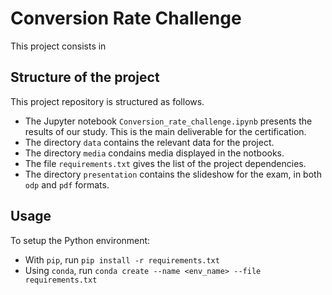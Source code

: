 # Conversion Rate Challenge

This project consists in 




## Structure of the project

This project repository is structured as follows.
- The Jupyter notebook `Conversion_rate_challenge.ipynb` presents the results of our study. This is the main deliverable for the certification.
- The directory `data` contains the relevant data for the project.
- The directory `media` condains media displayed in the notbooks.
- The file `requirements.txt` gives the list of the project dependencies. 
- The directory `presentation` contains the slideshow for the exam, in both `odp` and `pdf` formats.


## Usage

To setup the Python environment:
- With `pip`, run `pip install -r requirements.txt`
- Using `conda`, run `conda create --name <env_name> --file requirements.txt`